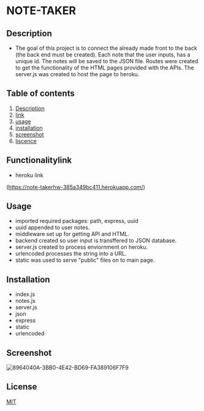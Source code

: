 # NOTE-TAKER


## Description

- The goal of this project is to connect the already made front to the back (the back end must be created). Each note that the user inputs, has a unique id. The notes will be saved to the JSON file. Routes were created to get the functionality of the HTML pages provided with the APIs. The server.js was created to host the page to heroku.

## Table of contents

1. [ Description ](#Description)
2. [ link ](#Functionalitylink)
3. [ usage ](#Usage)
4. [ installation ](#Installation)
5. [ screenshot ](#Screenshot)
6. [ liscence ](#License)

## Functionalitylink

- heroku link


(https://note-takerhw-385a349bc411.herokuapp.com/)



## Usage
 - imported required packages: path, express, uuid
 - uuid appended to user notes.
 - middleware set up for getting API and HTML.
 - backend created so user input is transffered to JSON database.
 - server.js created to process enviornment on heroku.
 - urlencoded processes the string into a URL.
 - static was used to serve "public" files on to main page.

## Installation 
- index.js
- notes.js
- server.js
- json
- express
- static
- urlencoded


## Screenshot 


![8964040A-3BB0-4E42-BD69-FA389106F7F9](https://github.com/elixit/note-taker/assets/63372291/a24cd49f-4468-470b-a57e-805c415969ea)


## License

[MIT](https://choosealicense.com/licenses/mit/)
